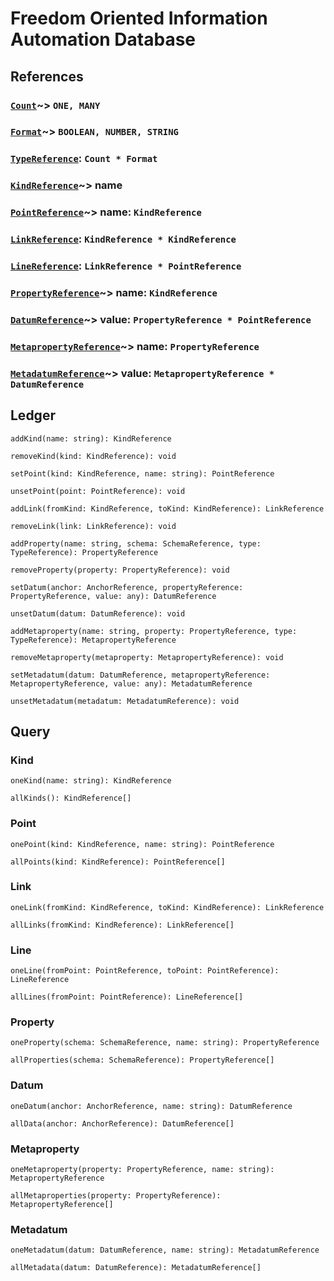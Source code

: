 # Freedom Oriented Information Automation Database

## References

### [`Count`](https://github.com/AriChivukula/foia-db/blob/master/source/reference/TypeReference.ts)~> `ONE, MANY`

### [`Format`](https://github.com/AriChivukula/foia-db/blob/master/source/reference/TypeReference.ts)~> `BOOLEAN, NUMBER, STRING`

### [`TypeReference`](https://github.com/AriChivukula/foia-db/blob/master/source/reference/TypeReference.ts): `Count * Format`

### [`KindReference`](https://github.com/AriChivukula/foia-db/blob/master/source/reference/KindReference.ts)~> name

### [`PointReference`](https://github.com/AriChivukula/foia-db/blob/master/source/reference/PointReference.ts)~> name: `KindReference`

### [`LinkReference`](https://github.com/AriChivukula/foia-db/blob/master/source/reference/LinkReference.ts): `KindReference * KindReference`

### [`LineReference`](https://github.com/AriChivukula/foia-db/blob/master/source/reference/LineReference.ts): `LinkReference * PointReference`

### [`PropertyReference`](https://github.com/AriChivukula/foia-db/blob/master/source/reference/PropertyReference.ts)~> name: `KindReference`

### [`DatumReference`](https://github.com/AriChivukula/foia-db/blob/master/source/reference/DatumReference.ts)~> value: `PropertyReference * PointReference`

### [`MetapropertyReference`](https://github.com/AriChivukula/foia-db/blob/master/source/reference/MetapropertyReference.ts)~> name: `PropertyReference`

### [`MetadatumReference`](https://github.com/AriChivukula/foia-db/blob/master/source/reference/MetadatumReference.ts)~> value: `MetapropertyReference * DatumReference`

## Ledger

`addKind(name: string): KindReference`

`removeKind(kind: KindReference): void`

`setPoint(kind: KindReference, name: string): PointReference`

`unsetPoint(point: PointReference): void`

`addLink(fromKind: KindReference, toKind: KindReference): LinkReference`

`removeLink(link: LinkReference): void`

`addProperty(name: string, schema: SchemaReference, type: TypeReference): PropertyReference`

`removeProperty(property: PropertyReference): void`

`setDatum(anchor: AnchorReference, propertyReference: PropertyReference, value: any): DatumReference`

`unsetDatum(datum: DatumReference): void`

`addMetaproperty(name: string, property: PropertyReference, type: TypeReference): MetapropertyReference`

`removeMetaproperty(metaproperty: MetapropertyReference): void`

`setMetadatum(datum: DatumReference, metapropertyReference: MetapropertyReference, value: any): MetadatumReference`

`unsetMetadatum(metadatum: MetadatumReference): void`

## Query

### Kind

`oneKind(name: string): KindReference`

`allKinds(): KindReference[]`

### Point

`onePoint(kind: KindReference, name: string): PointReference`

`allPoints(kind: KindReference): PointReference[]`

### Link

`oneLink(fromKind: KindReference, toKind: KindReference): LinkReference`

`allLinks(fromKind: KindReference): LinkReference[]`

### Line

`oneLine(fromPoint: PointReference, toPoint: PointReference): LineReference`

`allLines(fromPoint: PointReference): LineReference[]`

### Property

`oneProperty(schema: SchemaReference, name: string): PropertyReference`

`allProperties(schema: SchemaReference): PropertyReference[]`

### Datum

`oneDatum(anchor: AnchorReference, name: string): DatumReference`

`allData(anchor: AnchorReference): DatumReference[]`

### Metaproperty

`oneMetaproperty(property: PropertyReference, name: string): MetapropertyReference`

`allMetaproperties(property: PropertyReference): MetapropertyReference[]`

### Metadatum

`oneMetadatum(datum: DatumReference, name: string): MetadatumReference`

`allMetadata(datum: DatumReference): MetadatumReference[]`
